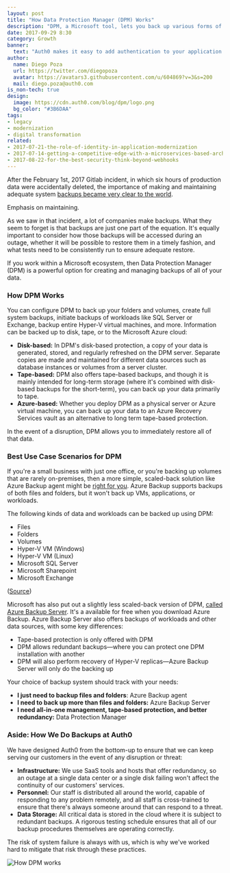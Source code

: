 ```yaml
---
layout: post
title: "How Data Protection Manager (DPM) Works"
description: "DPM, a Microsoft tool, lets you back up various forms of enterprise data in real time."
date: 2017-09-29 8:30
category: Growth
banner:
  text: "Auth0 makes it easy to add authentication to your application."
author:
  name: Diego Poza
  url: https://twitter.com/diegopoza
  avatar: https://avatars3.githubusercontent.com/u/604869?v=3&s=200
  mail: diego.poza@auth0.com
is_non-tech: true
design:
  image: https://cdn.auth0.com/blog/dpm/logo.png
  bg_color: "#3B6DAA"
tags:
- legacy
- modernization
- digital transformation
related:
- 2017-07-21-the-role-of-identity-in-application-modernization
- 2017-07-14-getting-a-competitive-edge-with-a-microservices-based-architecture
- 2017-08-22-for-the-best-security-think-beyond-webhooks
---
```


After the February 1st, 2017 Gitlab incident, in which six hours of production data were accidentally deleted, the importance of making and maintaining adequate system [backups became very clear to the world](https://about.gitlab.com/2017/02/10/postmortem-of-database-outage-of-january-31/).


Emphasis on maintaining.


As we saw in that incident, a lot of companies make backups. What they seem to forget is that backups are just one part of the equation. It's equally important to consider how those backups will be accessed during an outage, whether it will be possible to restore them in a timely fashion, and what tests need to be consistently run to ensure adequate restore.


If you work within a Microsoft ecosystem, then Data Protection Manager (DPM) is a powerful option for creating and managing backups of all of your data.

### How DPM Works

You can configure DPM to back up your folders and volumes, create full system backups, initiate backups of workloads like SQL Server or Exchange, backup entire Hyper-V virtual machines, and more. Information can be backed up to disk, tape, or to the Microsoft Azure cloud:

- **Disk-based:** In DPM's disk-based protection, a copy of your data is generated, stored, and regularly refreshed on the DPM server. Separate copies are made and maintained for different data sources such as database instances or volumes from a server cluster.
- **Tape-based:** DPM also offers tape-based backups, and though it is mainly intended for long-term storage (where it's combined with disk-based backups for the short-term), you can back up your data primarily to tape.
- **Azure-based:** Whether you deploy DPM as a physical server or Azure virtual machine, you can back up your data to an Azure Recovery Services vault as an alternative to long term tape-based protection.

In the event of a disruption, DPM allows you to immediately restore all of that data.

### Best Use Case Scenarios for DPM

If you're a small business with just one office, or you're backing up volumes that are rarely on-premises, then a more simple, scaled-back solution like Azure Backup agent might be [right for you](https://docs.microsoft.com/en-us/azure/backup/backup-introduction-to-azure-backup). Azure Backup supports backups of both files and folders, but it won't back up VMs, applications, or workloads.

The following kinds of data and workloads can be backed up using DPM:

- Files
- Folders
- Volumes
- Hyper-V VM (Windows)
- Hyper-V VM (Linux)
- Microsoft SQL Server
- Microsoft Sharepoint
- Microsoft Exchange

([Source](https://docs.microsoft.com/en-us/azure/backup/backup-introduction-to-azure-backup))


Microsoft has also put out a slightly less scaled-back version of DPM, [called Azure Backup Server](https://4sysops.com/archives/microsoft-azure-backup-server-mabs-vs-data-protection-manager-dpm/). It's a available for free when you download Azure Backup. Azure Backup Server also offers backups of workloads and other data sources, with some key differences:

- Tape-based protection is only offered with DPM
- DPM allows redundant backups—where you can protect one DPM installation with another
- DPM will also perform recovery of Hyper-V replicas—Azure Backup Server will only do the backing up

Your choice of backup system should track with your needs:

- **I just need to backup files and folders**: Azure Backup agent
- **I need to back up more than files and folders:** Azure Backup Server
- **I need all-in-one management, tape-based protection, and better redundancy:** Data Protection Manager

### Aside: How We Do Backups at Auth0

We have designed Auth0 from the bottom-up to ensure that we can keep serving our customers in the event of any disruption or threat:

- **Infrastructure:** We use SaaS tools and hosts that offer redundancy, so an outage at a single data center or a single disk failing won't affect the continuity of our customers' services.
- **Personnel:** Our staff is distributed all around the world, capable of responding to any problem remotely, and all staff is cross-trained to ensure that there's always someone around that can respond to a threat.
- **Data Storage:** All critical data is stored in the cloud where it is subject to redundant backups. A rigorous testing schedule ensures that all of our backup procedures themselves are operating correctly.

The risk of system failure is always with us, which is why we've worked hard to mitigate that risk through these practices.

![How DPM works](https://cdn.auth0.com/blog/dpm/auth0.png)
